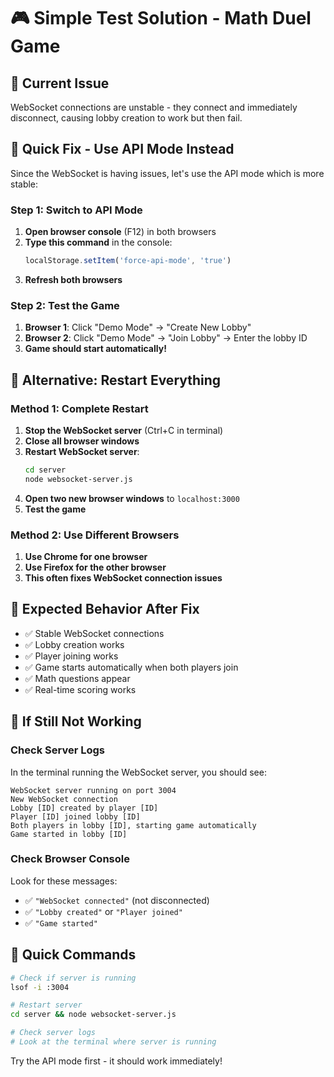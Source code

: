 # 🎮 Simple Test Solution - Math Duel Game

## 🚨 Current Issue
WebSocket connections are unstable - they connect and immediately disconnect, causing lobby creation to work but then fail.

## 🚀 Quick Fix - Use API Mode Instead

Since the WebSocket is having issues, let's use the API mode which is more stable:

### Step 1: Switch to API Mode
1. **Open browser console** (F12) in both browsers
2. **Type this command** in the console:
   ```javascript
   localStorage.setItem('force-api-mode', 'true')
   ```
3. **Refresh both browsers**

### Step 2: Test the Game
1. **Browser 1**: Click "Demo Mode" → "Create New Lobby"
2. **Browser 2**: Click "Demo Mode" → "Join Lobby" → Enter the lobby ID
3. **Game should start automatically!**

## 🔧 Alternative: Restart Everything

### Method 1: Complete Restart
1. **Stop the WebSocket server** (Ctrl+C in terminal)
2. **Close all browser windows**
3. **Restart WebSocket server**:
   ```bash
   cd server
   node websocket-server.js
   ```
4. **Open two new browser windows** to `localhost:3000`
5. **Test the game**

### Method 2: Use Different Browsers
1. **Use Chrome for one browser**
2. **Use Firefox for the other browser**
3. **This often fixes WebSocket connection issues**

## 🎯 Expected Behavior After Fix
- ✅ Stable WebSocket connections
- ✅ Lobby creation works
- ✅ Player joining works
- ✅ Game starts automatically when both players join
- ✅ Math questions appear
- ✅ Real-time scoring works

## 🐛 If Still Not Working

### Check Server Logs
In the terminal running the WebSocket server, you should see:
```
WebSocket server running on port 3004
New WebSocket connection
Lobby [ID] created by player [ID]
Player [ID] joined lobby [ID]
Both players in lobby [ID], starting game automatically
Game started in lobby [ID]
```

### Check Browser Console
Look for these messages:
- ✅ `"WebSocket connected"` (not disconnected)
- ✅ `"Lobby created"` or `"Player joined"`
- ✅ `"Game started"`

## 🚀 Quick Commands
```bash
# Check if server is running
lsof -i :3004

# Restart server
cd server && node websocket-server.js

# Check server logs
# Look at the terminal where server is running
```

Try the API mode first - it should work immediately!
